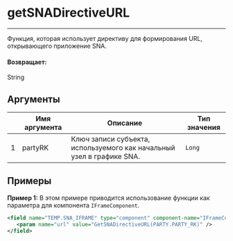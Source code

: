 # getSNADirectiveURL

---

Функция, которая использует директиву для формирования URL, открывающего приложение SNA.

#### Возвращает:

String

## Аргументы

|  | Имя аргумента | Описание | Тип значения |
| --- | --- | --- | --- |
| 1 | partyRK | Ключ записи субъекта, используемого как начальный узел в графике SNA. | `Long` |

## Примеры

**Пример 1:** В этом примере приводится использование функции как параметра для компонента `IFrameComponent`.
```xml
<field name="TEMP.SNA_IFRAME" type="component" component-name="IFrameComponent">
   <param name="url" value="GetSNADirectiveURL(PARTY.PARTY_RK)" />
</field>
```


